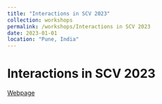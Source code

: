 ```yaml
---
title: "Interactions in SCV 2023"
collection: workshops
permalink: /workshops/Interactions in SCV 2023
date: 2023-01-01
location: "Pune, India"
---
```




Interactions in SCV 2023
======
[Webpage](https://sites.google.com/view/iiscv2023/home/reaching-iiser-pune)


